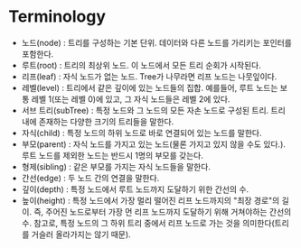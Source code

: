
# Terminology
- 노드(node) : 트리를 구성하는 기본 단위. 데이터와 다른 노드를 가리키는 포인터를 포함한다.
- 루트(root) : 트리의 최상위 노드. 이 노드에서 모든 트리 순회가 시작된다.
- 리프(leaf) : 자식 노드가 없는 노드. Tree가 나무라면 리프 노드는 나뭇잎이다.
- 레벨(level) : 트리에서 같은 깊이에 있는 노드들의 집합. 예를들어, 루트 노드는 보통 레벨 1(또는 레벨 0)에 있고, 그 자식 노드들은 레벨 2에 있다.
- 서브 트리(subTree) : 특정 노드와 그 노드의 모든 자손 노드로 구성된 트리. 트리 내에 존재하는 다양한 크기의 트리들을 말한다.
- 자식(child) : 특정 노드의 하위 노드로 바로 연결되어 있는 노드를 말한다.
- 부모(parent) : 자식 노드를 가지고 있는 노드(물론 가지고 있지 않을 수도 있다.). 루트 노드를 제외한 노드는 반드시 1명의 부모를 갖는다.
- 형제(sibling) : 같은 부모를 가지는 자식 노드들을 말한다.
- 간선(edge) : 두 노드 간의 연결을 말한다.
- 깊이(depth) : 특정 노드에서 루트 노드까지 도달하기 위한 간선의 수.
- 높이(height) : 특정 노드에서 가장 멀리 떨어진 리프 노드까지의 "최장 경로"의 길이. 즉, 주어진 노드로부터 가장 먼 리프 노드까지 도달하기 위해 거쳐야하는 간선의 수. 참고로, 특정 노드의 그 하위 트리 중에서 리프 노드로 가는 것을 의미한다(트리를 거슬러 올라가지는 않기 때문).
